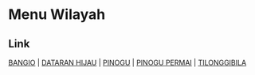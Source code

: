 # Menu Wilayah

## Link

[BANGIO](https://github.com/gigit-pemilu/pemilu-2024-75-gorontalo/tree/main/pilpres/hitung-suara/sub/75-gorontalo/sub/03-bone-bolango/sub/18-pinogu/sub/2002-bangio)
 | 
[DATARAN HIJAU](https://github.com/gigit-pemilu/pemilu-2024-75-gorontalo/tree/main/pilpres/hitung-suara/sub/75-gorontalo/sub/03-bone-bolango/sub/18-pinogu/sub/2003-dataran-hijau)
 | 
[PINOGU](https://github.com/gigit-pemilu/pemilu-2024-75-gorontalo/tree/main/pilpres/hitung-suara/sub/75-gorontalo/sub/03-bone-bolango/sub/18-pinogu/sub/2001-pinogu)
 | 
[PINOGU PERMAI](https://github.com/gigit-pemilu/pemilu-2024-75-gorontalo/tree/main/pilpres/hitung-suara/sub/75-gorontalo/sub/03-bone-bolango/sub/18-pinogu/sub/2004-pinogu-permai)
 | 
[TILONGGIBILA](https://github.com/gigit-pemilu/pemilu-2024-75-gorontalo/tree/main/pilpres/hitung-suara/sub/75-gorontalo/sub/03-bone-bolango/sub/18-pinogu/sub/2005-tilonggibila)


